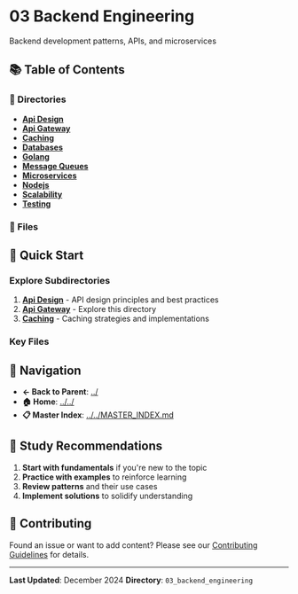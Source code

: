 # 03 Backend Engineering

Backend development patterns, APIs, and microservices

## 📚 Table of Contents

### 📁 Directories

- **[Api Design](api_design/)**
- **[Api Gateway](api_gateway/)**
- **[Caching](caching/)**
- **[Databases](databases/)**
- **[Golang](golang/)**
- **[Message Queues](message_queues/)**
- **[Microservices](microservices/)**
- **[Nodejs](nodejs/)**
- **[Scalability](scalability/)**
- **[Testing](testing/)**

### 📄 Files


## 🚀 Quick Start

### Explore Subdirectories
1. **[Api Design](api_design/)** - API design principles and best practices
1. **[Api Gateway](api_gateway/)** - Explore this directory
1. **[Caching](caching/)** - Caching strategies and implementations

### Key Files

## 🔗 Navigation

- **← Back to Parent**: [../](../)
- **🏠 Home**: [../../](../..)
- **📋 Master Index**: [../../MASTER_INDEX.md](../..MASTER_INDEX.md)

## 📖 Study Recommendations

1. **Start with fundamentals** if you're new to the topic
2. **Practice with examples** to reinforce learning
3. **Review patterns** and their use cases
4. **Implement solutions** to solidify understanding

## 🤝 Contributing

Found an issue or want to add content? Please see our [Contributing Guidelines](../../CONTRIBUTING.md) for details.

---

**Last Updated**: December 2024
**Directory**: `03_backend_engineering`
